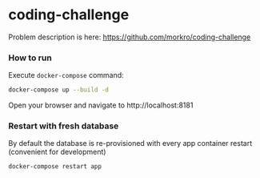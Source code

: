 # coding-challenge

Problem description is here: https://github.com/morkro/coding-challenge

### How to run

Execute `docker-compose` command:
```bash
docker-compose up --build -d
```

Open your browser and navigate to http://localhost:8181

### Restart with fresh database

By default the database is re-provisioned with every app container restart (convenient for development)

```bash
docker-compose restart app
```